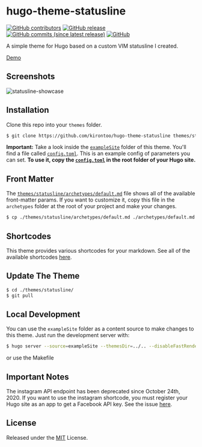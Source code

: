 # hugo-theme-statusline

[![GitHub contributors](https://img.shields.io/github/contributors/kirontoo/hugo-theme-statusline.svg?colorB=red)](https://github.com/kirontoo/hugo-theme-statusline/contributors)
[![GitHub release](https://img.shields.io/github/release/kirontoo/hugo-theme-statusline.svg?colorB=red)](https://github.com/kirontoo/hugo-theme-statusline/releases)
[![GitHub commits (since latest release)](https://img.shields.io/github/commits-since/kirontoo/hugo-theme-statusline/latest.svg?colorB=red)](https://github.com/kirontoo/hugo-theme-statusline/compare)
[![GitHub](https://img.shields.io/github/license/mashape/apistatus.svg)](https://github.com/kirontoo/hugo-theme-statusline/blob/master/LICENSE)

A simple theme for Hugo based on a custom VIM statusline I created.

[comment]: # (TODO: add link to demo)
[Demo]()  

## Screenshots

![statusline-showcase](https://raw.githubusercontent.com/kirontoo/hugo-theme-statusline/master/images/)

## Installation
Clone this repo into your `themes` folder.

```bash
$ git clone https://github.com/kirontoo/hugo-theme-statusline themes/statusline
```

**Important:** Take a look inside the [`exampleSite`](https://github.com/kirontoo/hugo-theme-statusline/tree/master/exampleSite) folder of this theme. 
You'll find a file called [`config.toml`](https://github.com/kirontoo/hugo-theme-statusline/blob/master/exampleSite/config.toml). 
This is an example config of parameters  you can set.
**To use it, copy the [`config.toml`](https://github.com/kirontoo/hugo-theme-statusline/blob/master/exampleSite/config.toml) in the root folder of your Hugo site.**

## Front Matter

The [`themes/statusline/archetypes/default.md`](https://github.com/kirontoo/hugo-theme-statusline/tree/master/archetypes/default.md) file shows all of the available front-matter params.
If you want to customize it, copy this file in the `archetypes` folder at the root of your project and make your changes.

```bash
$ cp ./themes/statusline/archetypes/default.md ./archetypes/default.md
```

## Shortcodes

[comment]: # (TODO: provide link to see all available shortcodes)
This theme provides various shortcodes for your markdown. See all of the available shortcodes [here]().

## Update The Theme

```bash
$ cd ./themes/statusline/
$ git pull
```

## Local Development
[comment]: # ( TODO )
You can use the `exampleSite` folder as a content source to make changes to this theme.
Just run the development server with:
```bash
$ hugo server --source=exampleSite --themesDir=../.. --disableFastRender
```

or use the Makefile

## Important Notes
The instagram API endpoint has been deprecated since October 24th, 2020. 
If you want to use the instagram shortcode, you must register your Hugo site as an app to get a Facebook API key.
See the issue [here](https://github.com/gohugoio/hugo/issues/7879).

## License

Released under the [MIT](https://github.com/kirontoo/hugo-theme-statusline/blob/master/LICENSE.md) License.
